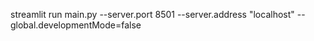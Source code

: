 streamlit run main.py --server.port 8501 --server.address "localhost" --global.developmentMode=false